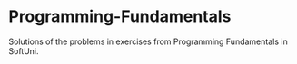 # Programming-Fundamentals
Solutions of the problems in exercises from Programming Fundamentals in SoftUni.
